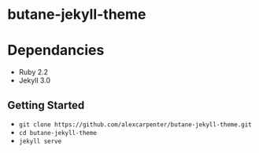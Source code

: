 # butane-jekyll-theme

# Dependancies
- Ruby 2.2
- Jekyll 3.0

## Getting Started
- `git clone https://github.com/alexcarpenter/butane-jekyll-theme.git`
- `cd butane-jekyll-theme`
- `jekyll serve`
